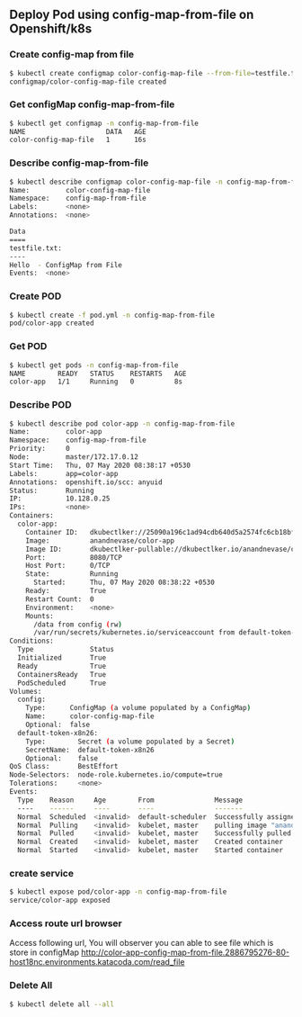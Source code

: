 ## Deploy Pod using config-map-from-file on Openshift/k8s


### Create  config-map from file
```bash
$ kubectl create configmap color-config-map-file --from-file=testfile.txt -n config-map-from-file
configmap/color-config-map-file created
```

### Get configMap config-map-from-file 
```bash
$ kubectl get configmap -n config-map-from-file
NAME                    DATA   AGE
color-config-map-file   1      16s
```

### Describe config-map-from-file
```bash
$ kubectl describe configmap color-config-map-file -n config-map-from-file
Name:         color-config-map-file
Namespace:    config-map-from-file
Labels:       <none>
Annotations:  <none>

Data
====
testfile.txt:
----
Hello  - ConfigMap from File
Events:  <none>
```

### Create POD
```bash
$ kubectl create -f pod.yml -n config-map-from-file
pod/color-app created
```

### Get POD
```bash
$ kubectl get pods -n config-map-from-file
NAME        READY   STATUS    RESTARTS   AGE
color-app   1/1     Running   0          8s
```

### Describe POD
```bash
$ kubectl describe pod color-app -n config-map-from-file
Name:         color-app
Namespace:    config-map-from-file
Priority:     0
Node:         master/172.17.0.12
Start Time:   Thu, 07 May 2020 08:38:17 +0530
Labels:       app=color-app
Annotations:  openshift.io/scc: anyuid
Status:       Running
IP:           10.128.0.25
IPs:          <none>
Containers:
  color-app:
    Container ID:   dkubectlker://25090a196c1ad94cdb640d5a2574fc6cb18bf7048f2e471fafb0517074ad6f7c
    Image:          anandnevase/color-app
    Image ID:       dkubectlker-pullable://dkubectlker.io/anandnevase/color-app@sha256:2e47fba350492f8d3c2417190cfcb4f9cac4b0e1733eafdd98d67a9ae52fe3cb
    Port:           8080/TCP
    Host Port:      0/TCP
    State:          Running
      Started:      Thu, 07 May 2020 08:38:22 +0530
    Ready:          True
    Restart Count:  0
    Environment:    <none>
    Mounts:
      /data from config (rw)
      /var/run/secrets/kubernetes.io/serviceaccount from default-token-x8n26 (ro)
Conditions:
  Type              Status
  Initialized       True
  Ready             True
  ContainersReady   True
  PodScheduled      True
Volumes:
  config:
    Type:      ConfigMap (a volume populated by a ConfigMap)
    Name:      color-config-map-file
    Optional:  false
  default-token-x8n26:
    Type:        Secret (a volume populated by a Secret)
    SecretName:  default-token-x8n26
    Optional:    false
QoS Class:       BestEffort
Node-Selectors:  node-role.kubernetes.io/compute=true
Tolerations:     <none>
Events:
  Type    Reason     Age        From               Message
  ----    ------     ----       ----               -------
  Normal  Scheduled  <invalid>  default-scheduler  Successfully assigned config-map-from-file/color-app to master
  Normal  Pulling    <invalid>  kubelet, master    pulling image "anandnevase/color-app"
  Normal  Pulled     <invalid>  kubelet, master    Successfully pulled image "anandnevase/color-app"
  Normal  Created    <invalid>  kubelet, master    Created container
  Normal  Started    <invalid>  kubelet, master    Started container
```

### create service
```bash
$ kubectl expose pod/color-app -n config-map-from-file
service/color-app exposed
```

### Access route url browser
Access following url, You will observer you can able to see file which is store in configMap
http://color-app-config-map-from-file.2886795276-80-host18nc.environments.katacoda.com/read_file

### Delete All
```bash
$ kubectl delete all --all
```